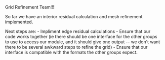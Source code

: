 Grid Refinement Team!!!

So far we have an interior residual calculation and mesh refinement implemented.

Next steps are:
    - Impliment edge residual calculations
    - Ensure that our code works together
        (ie there should be one interface for the other groups to use to access our module, and it should give one output -- we don't want there to be several awkward steps to refine the grid)
    - Ensure that our interface is compatible with the formats the other groups expect.
